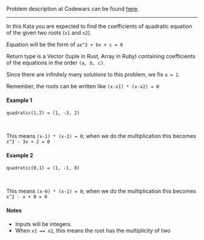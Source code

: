 Problem description at Codewars can be found
[here](https://www.codewars.com/kata/5d59576768ba810001f1f8d6/train/python).

-------------

In this Kata you are expected to find the coefficients of quadratic equation of the given two roots
(`x1` and `x2`).
<br>

Equation will be the form of `ax^2 + bx + c = 0`
<br>

Return type is a Vector (tuple in Rust, Array in Ruby) containing coefficients of the equations in
the order `(a, b, c)`.
<br>

Since there are infinitely many solutions to this problem, we fix `a = 1`.
<br>

Remember, the roots can be written like `(x-x1) * (x-x2) = 0`

#### Example 1
```
quadratic(1,2) = (1, -3, 2)
```
<br>

This means `(x-1) * (x-2) = 0`; when we do the multiplication this becomes `x^2 - 3x + 2 = 0`

#### Example 2
```
quadratic(0,1) = (1, -1, 0)
```
<br>

This means `(x-0) * (x-1) = 0`; when we do the multiplication this becomes `x^2 - x + 0 = 0`

#### Notes
* Inputs will be integers.
* When `x1 == x2`, this means the root has the multiplicity of two
